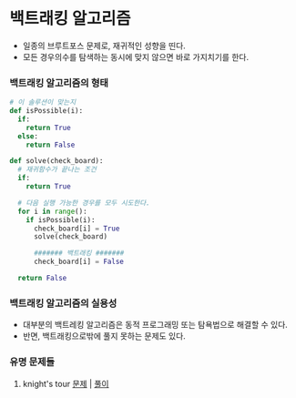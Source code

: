 # 백트래킹 알고리즘
- 일종의 브루트포스 문제로, 재귀적인 성향을 띤다.
- 모든 경우의수를 탐색하는 동시에 맞지 않으면 바로 가지치기를 한다.

### 백트래킹 알고리즘의 형태
  ```python
# 이 솔루션이 맞는지
def isPossible(i):
    if:
      return True
    else:
      return False

def solve(check_board):
    # 재귀함수가 끝나는 조건
    if:
      return True
  
    # 다음 실행 가능한 경우를 모두 시도한다.
    for i in range():
      if isPossible(i):
        check_board[i] = True
        solve(check_board)
  
        ####### 백트래킹 #######
        check_board[i] = False
  
    return False
  ```

### 백트래킹 알고리즘의 실용성
- 대부분의 백트레킹 알고리즘은 동적 프로그래밍 또는 탐욕법으로 해결할 수 있다.
- 반면, 백트래킹으로밖에 풀지 못하는 문제도 있다.

### 유명 문제들
1. knight's tour [문제](https://www.geeksforgeeks.org/the-knights-tour-problem/?ref=lbp) | [풀이](https://github.com/rbdus0715/algorithm/blob/main/study/python/back_tracking/knights_tour.py)
